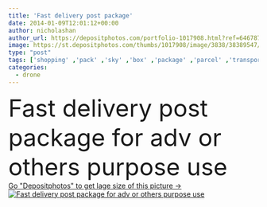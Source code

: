 ```yaml
---
title: 'Fast delivery post package'
date: 2014-01-09T12:01:12+00:00
author: nicholashan
author_url: https://depositphotos.com/portfolio-1017908.html?ref=64678756
image: https://st.depositphotos.com/thumbs/1017908/image/3838/38389547/api_thumb_450.jpg?forcejpeg=true
type: "post"
tags: ['shopping' ,'pack' ,'sky' ,'box' ,'package' ,'parcel' ,'transport' ,'cardboard' ,'carton' ,'packaging' ,'brown' ,'remote' ,'fast' ,'shipment' ,'delivery' ,'fly' ,'order' ,'control' ,'propeller' ,'helicopter' ,'Packet' ,'commerce' ,'airplane' ,'mail' ,'post' ,'deliver' ,'sending' ,'Taiwan' ,'drone' ,'despatch' ,'unmanned' ,'uav' ,'multicopter' ]
categories: 
  - drone
---
```

<div aling="center">
            <font size="60"> Fast delivery post package for adv or others purpose use</font>   
</div>
<div>
    <a href='https://st.depositphotos.com/thumbs/1017908/image/3838/38389547/api_thumb_450.jpg?forcejpeg=true?ref=64678756' target=_blank > Go "Depositphotos" to get lage size of this picture ->
        <img href='https://st.depositphotos.com/thumbs/1017908/image/3838/38389547/api_thumb_450.jpg?forcejpeg=true?ref=64678756' src='https://st.depositphotos.com/1017908/3838/i/950/depositphotos_38389547-stock-photo-fast-delivery-post-package.jpg?forcejpeg=true' alt='Fast delivery post package for adv or others purpose use' >
    </a>
</div>
